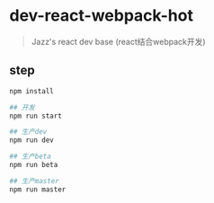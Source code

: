 # dev-react-webpack-hot
> Jazz's react dev base  (react结合webpack开发)

## step

``` bash
npm install

## 开发
npm run start

## 生产dev
npm run dev

## 生产beta
npm run beta

## 生产master
npm run master

```
